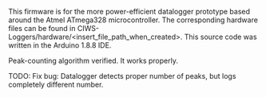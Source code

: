 This firmware is for the more power-efficient datalogger prototype based around the Atmel ATmega328 microcontroller. The corresponding hardware files can be found in CIWS-Loggers/hardware/<insert_file_path_when_created>. This source code was written in the Arduino 1.8.8 IDE.

Peak-counting algorithm verified. It works properly.

TODO: Fix bug: Datalogger detects proper number of peaks, but logs completely different number.
